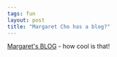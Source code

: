 ```yaml
---
tags: fun
layout: post
title: "Margaret Cho has a blog?"
---
```




<a href="http://www.margaretcho.com/blog/">Margaret's BLOG</a> - how cool is that!



